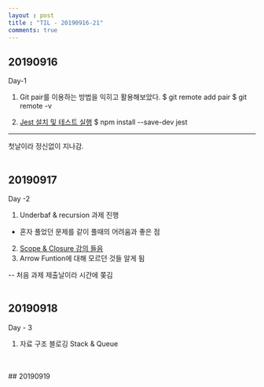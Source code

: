 ```yaml
---
layout : post
title : "TIL - 20190916-21"
comments: true
---
```

## 20190916

Day-1

1. Git pair를 이용하는 방법을 익히고 활용해보았다.
 $ git remote add pair <repr Url of pair fork>
 $ git remote -v

2. [Jest 설치 및 테스트 실행](https://jestjs.io/docs/en/getting-started)
$ npm install --save-dev jest

---
첫날이라 정신없이 지나감.
<br/>
<br/>

## 20190917 

Day -2

1. Underbaf & recursion 과제 진행
- 혼자 풀었던 문제를 같이 풀때의 어려움과 좋은 점

2. [Scope & Closure 강의 들음](https://poiemaweb.com/es6-block-scope)
3. Arrow Funtion에 대해 모르던 것들 알게 됨

--
처음 과제 제출날이라 시간에 쫒김
<br/>
<br/>

## 20190918

Day - 3

1. 자료 구조 블로깅 Stack & Queue

<br/>
<br/>
## 20190919

